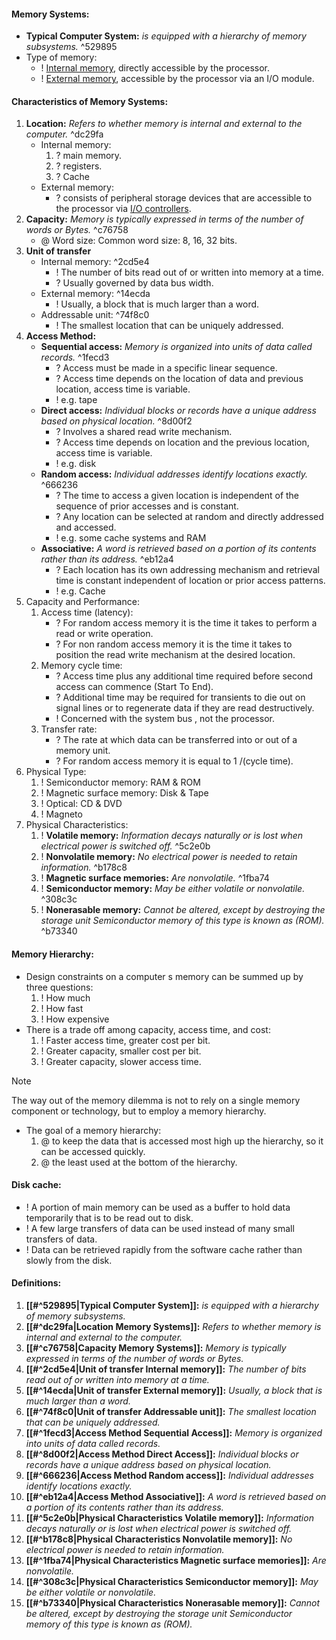 #### **Memory Systems:**
- **Typical Computer System:** *is equipped with a hierarchy of memory subsystems.* ^529895
- Type of memory:
	- ! <u>Internal memory</u>, directly accessible by the processor.
	- ! <u>External memory</u>, accessible by the processor via an I/O module.

#### **Characteristics of Memory Systems:**
1. **Location:** *Refers to whether memory is internal and external to the computer.* ^dc29fa
	- Internal memory:
		1. ? main memory.
		2. ? registers.
		3. ? Cache
	- External memory: 
		- ? consists of peripheral storage devices that are accessible to the processor via <u>I/O controllers</u>.
2. **Capacity:** *Memory is typically expressed in terms of the number of words or Bytes.* ^c76758
	- @ Word size: Common word size: 8, 16, 32 bits.
3. **Unit of transfer**
	- Internal memory: ^2cd5e4
		- ! The number of bits read out of or written into memory at a time.
		- ? Usually governed by data bus width.
	- External memory: ^14ecda
		- ! Usually, a block that is much larger than a word.
	- Addressable unit:  ^74f8c0
		- ! The smallest location that can be uniquely addressed.
4. **Access Method:**
	- **Sequential access:** *Memory is organized into units of data called records.* ^1fecd3
		- ? Access must be made in a specific linear sequence.
		- ? Access time depends on the location of data and previous location, access time is variable.
		- ! e.g. tape
	- **Direct access:** *Individual blocks or records have a unique address based on physical location.* ^8d00f2
		- ? Involves a shared read write mechanism.
		- ? Access time depends on location and the previous location, access time is variable.
		- ! e.g. disk
	- **Random access:** *Individual addresses identify locations exactly.* ^666236
		- ? The time to access a given location is independent of the sequence of prior accesses and is constant.
		- ? Any location can be selected at random and directly addressed and accessed.
		- ! e.g. some cache systems and RAM
	- **Associative:** *A word is retrieved based on a portion of its contents rather than its address.* ^eb12a4
		- ? Each location has its own addressing mechanism and retrieval time is constant independent of location or prior access patterns.
		- ! e.g. Cache
5. Capacity and Performance:
	1. Access time (latency):
		- ? For random access memory it is the time it takes to perform a read or write operation.
		- ? For non random access memory it is the time it takes to position the read write mechanism at the desired location.
	2. Memory cycle time:
		- ? Access time plus any additional time required before second access can commence (Start To End).
		- ? Additional time may be required for transients to die out on signal lines or to regenerate data if they are read destructively.
		- ! Concerned with the system bus , not the processor.
	3. Transfer rate:
		- ? The rate at which data can be transferred into or out of a memory unit.
		- ? For random access memory it is equal to 1 /(cycle time).
6. Physical Type:
	1. ! Semiconductor memory: RAM & ROM
	2. ! Magnetic surface memory: Disk & Tape
	3. ! Optical: CD & DVD
	4. ! Magneto
7. Physical Characteristics:
	1. ! **Volatile memory:** *Information decays naturally or is lost when electrical power is switched off.* ^5c2e0b
	2. ! **Nonvolatile memory:** *No electrical power is needed to retain information.* ^b178c8
	3. ! **Magnetic surface memories:** *Are nonvolatile.* ^1fba74
	4. ! **Semiconductor memory:** *May be either volatile or nonvolatile.* ^308c3c
	5. ! **Nonerasable memory:** *Cannot be altered, except by destroying the storage unit Semiconductor memory of this type is known as (ROM).* ^b73340

#### **Memory Hierarchy:**
- Design constraints on a computer s memory can be summed up by three questions:
	1. ! How much
	2. ! How fast
	3. ! How expensive
- There is a trade off among capacity, access time, and cost:
	1. ! Faster access time, greater cost per bit.
	2. ! Greater capacity, smaller cost per bit.
	3. ! Greater capacity, slower access time.
> [!NOTE]
> The way out of the memory dilemma is not to rely on a single memory component or technology, but to employ a memory hierarchy.
- The goal of a memory hierarchy:
	1. @ to keep the data that is accessed most high up the hierarchy, so it can be accessed quickly.
	2. @ the least used at the bottom of the hierarchy.

#### **Disk cache:**
- ! A portion of main memory can be used as a buffer to hold data temporarily that is to be read out to disk.
- ! A few large transfers of data can be used instead of many small transfers of data.
- ! Data can be retrieved rapidly from the software cache rather than slowly from the disk.

#### **Definitions:**
1. **[[#^529895|Typical Computer System]]:** *is equipped with a hierarchy of memory subsystems.*
2. **[[#^dc29fa|Location Memory Systems]]:** *Refers to whether memory is internal and external to the computer.*
3. **[[#^c76758|Capacity Memory Systems]]:** *Memory is typically expressed in terms of the number of words or Bytes.*
4. **[[#^2cd5e4|Unit of transfer Internal memory]]:**  *The number of bits read out of or written into memory at a time.*
5. **[[#^14ecda|Unit of transfer External memory]]:** *Usually, a block that is much larger than a word.*
6. **[[#^74f8c0|Unit of transfer Addressable unit]]:** *The smallest location that can be uniquely addressed.*
7. **[[#^1fecd3|Access Method Sequential Access]]:** *Memory is organized into units of data called records.*
8. **[[#^8d00f2|Access Method Direct Access]]:** *Individual blocks or records have a unique address based on physical location.*
9.  **[[#^666236|Access Method Random access]]:** *Individual addresses identify locations exactly.*
10. **[[#^eb12a4|Access Method Associative]]:** *A word is retrieved based on a portion of its contents rather than its address.*
11. **[[#^5c2e0b|Physical Characteristics Volatile memory]]:** *Information decays naturally or is lost when electrical power is switched off.*
12. **[[#^b178c8|Physical Characteristics Nonvolatile memory]]:** *No electrical power is needed to retain information.*
13. **[[#^1fba74|Physical Characteristics Magnetic surface memories]]:** *Are nonvolatile.*
14. **[[#^308c3c|Physical Characteristics Semiconductor memory]]:** *May be either volatile or nonvolatile.*
15. **[[#^b73340|Physical Characteristics Nonerasable memory]]:** *Cannot be altered, except by destroying the storage unit Semiconductor memory of this type is known as (ROM).*
